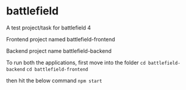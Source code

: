 # battlefield
A test project/task for battlefield 4

Frontend project named battlefield-frontend

Backend project name battlefield-backend

To run both the applications, first move into the folder 
`cd battlefield-backend`
`cd battlefield-frontend`

then hit the below command
`npm start`